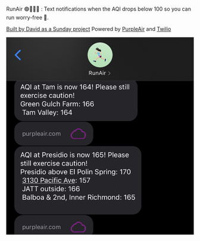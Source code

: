 RunAir 🟢🏃🏻‍♀️ : Text notifications when the AQI drops below 100 so you can run worry-free 💯. 

[Built by David as a Sunday project](https://www.davidtran.me)
Powered by [PurpleAir](https://www2.purpleair.com/) and [Twilio](https://twilio.com/)

![RunAir Screenshot](screenshot.jpg "RunAir")
